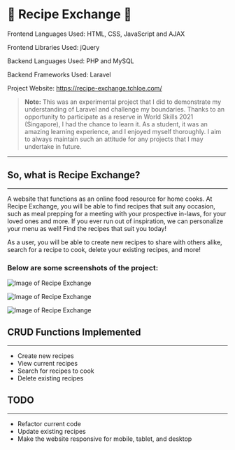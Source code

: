 # :fork_and_knife: Recipe Exchange :fork_and_knife:

Frontend Languages Used: HTML, CSS, JavaScript and AJAX

Frontend Libraries Used: jQuery

Backend Languages Used: PHP and MySQL

Backend Frameworks Used: Laravel

Project Website: https://recipe-exchange.tchloe.com/

>**Note:** This was an experimental project that I did to demonstrate my understanding of Laravel and challenge my boundaries. Thanks to an opportunity to participate as a reserve in World Skills 2021 (Singapore), I had the chance to learn it. As a student, it was an amazing learning experience, and I enjoyed myself thoroughly. I aim to always maintain such an attitude for any projects that I may undertake in future.

***

## **So, what is Recipe Exchange?**

---

A website that functions as an online food resource for home cooks. At Recipe Exchange, you will be able to find recipes that suit any occasion, such as meal prepping for a meeting with your prospective in-laws, for your loved ones and more. If you ever run out of inspiration, we can personalize your menu as well! Find the recipes that suit you today!

As a user, you will be able to create new recipes to share with others alike, search for a recipe to cook, delete your existing recipes, and more!

### Below are some screenshots of the project:

![Image of Recipe Exchange]()

![Image of Recipe Exchange]()

![Image of Recipe Exchange]()

## **CRUD Functions Implemented**

---

- Create new recipes
- View current recipes
- Search for recipes to cook
- Delete existing recipes

## **TODO**

---

- Refactor current code
- Update existing recipes
- Make the website responsive for mobile, tablet, and desktop
